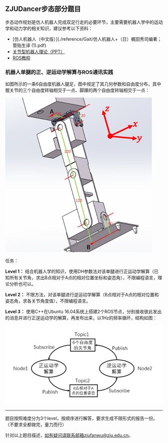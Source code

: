 ## ZJUDancer步态部分题目

步态动作规划是仿人机器人完成双足行走的必要环节，主要需要机器人学中的运动学和动力学的相关知识，建议参考以下资料：

- [仿人机器人（中文版）](./reference/Gait/仿人机器人+（日）梶田秀司编著；管贻生译 \(1\).pdf)
- [关节型机器人理论（PPT）](./reference/Gait/关节型机器人.pdf)
- [ROS教程](http://wiki.ros.org/cn)

### 机器人单腿的正、逆运动学解算与ROS通讯实践

如图所示的一条6自由度机器人腿足，图中规定了其几何参数和自由度分布，其中髋关节的三个自由度转轴相交于一点、脚踝的两个自由度转轴相交于一点：

<img src="./assets/leg.png" style="zoom:80%" />

任务：

**Level 1：** 结合机器人学的知识，使用DH参数法对该单腿进行正运动学解算（已知所有关节角，求出B点相对于A点的相对位置坐标和姿态角），不限编程语言，理论分析也可以。

**Level 2：** 不限方法，对该单腿进行逆运动学解算（B点相对于A点的相对位置和姿态角，求各关节角度值），不限编程语言。

**Level 3：** 使用C++在Ubuntu 16.04系统上搭建2个ROS节点，分别接收彼此发出的消息并进行正逆运动学的解算，再发布出来，以1Hz的频率循环，结构如图：

<img src="./assets/kinematics_ros_graph.png" style="zoom:80%" />

---

题目按照难度分为3个level，按顺序进行解答，要求生成不限形式的报告一份。（不要求全都做完，量力而行）

针对以上题目描述，如有疑问请联系邮箱zjufanwu@zju.edu.cn。